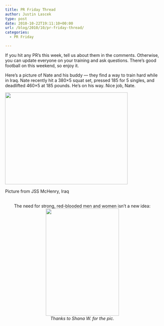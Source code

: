 ```yaml
---
title: PR Friday Thread
author: Justin Lascek
type: post
date: 2010-10-22T19:11:10+00:00
url: /blog/2010/10/pr-friday-thread/
categories:
  - PR Friday

---
```

If you hit any PR&#8217;s this week, tell us about them in the comments. Otherwise, you can update everyone on your training and ask questions. There&#8217;s good football on this weekend, so enjoy it.
  


Here&#8217;s a picture of Nate and his buddy &#8212; they find a way to train hard while in Iraq. Nate recently hit a 380&#215;5 squat set, pressed 185 for 5 singles, and deadlifted 460&#215;5 at 185 pounds. He&#8217;s on his way. Nice job, Nate.

<div id="attachment_3038" style="width: 410px" class="wp-caption aligncenter">
  <a href="/2010/10/iraq.jpg"><img aria-describedby="caption-attachment-3038" data-attachment-id="3038" data-permalink="/blog/2010/10/pr-friday-thread/iraq/" data-orig-file="/2010/10/iraq.jpg" data-orig-size="720,540" data-comments-opened="1" data-image-meta="{&quot;aperture&quot;:&quot;0&quot;,&quot;credit&quot;:&quot;&quot;,&quot;camera&quot;:&quot;&quot;,&quot;caption&quot;:&quot;&quot;,&quot;created_timestamp&quot;:&quot;0&quot;,&quot;copyright&quot;:&quot;&quot;,&quot;focal_length&quot;:&quot;0&quot;,&quot;iso&quot;:&quot;0&quot;,&quot;shutter_speed&quot;:&quot;0&quot;,&quot;title&quot;:&quot;&quot;}" data-image-title="iraq" data-image-description="" data-medium-file="/2010/10/iraq-400x300.jpg" data-large-file="/2010/10/iraq.jpg" class="size-medium wp-image-3038 " title="iraq" src="/2010/10/iraq-400x300.jpg" alt="" width="400" height="300" srcset="/2010/10/iraq-400x300.jpg 400w, /2010/10/iraq.jpg 720w" sizes="(max-width: 400px) 100vw, 400px" /></a>
  
  <p id="caption-attachment-3038" class="wp-caption-text">
    Picture from JSS McHenry, Iraq
  </p>
</div>

<p style="text-align: center">
  <br /> The need for strong, red-blooded men and women isn&#8217;t a new idea:<br /> <a href="/2010/10/ad0903m4a.jpg"><img data-attachment-id="3039" data-permalink="/blog/2010/10/pr-friday-thread/ad0903m4a/" data-orig-file="/2010/10/ad0903m4a.jpg" data-orig-size="239,350" data-comments-opened="1" data-image-meta="{&quot;aperture&quot;:&quot;0&quot;,&quot;credit&quot;:&quot;&quot;,&quot;camera&quot;:&quot;&quot;,&quot;caption&quot;:&quot;&quot;,&quot;created_timestamp&quot;:&quot;0&quot;,&quot;copyright&quot;:&quot;&quot;,&quot;focal_length&quot;:&quot;0&quot;,&quot;iso&quot;:&quot;0&quot;,&quot;shutter_speed&quot;:&quot;0&quot;,&quot;title&quot;:&quot;&quot;}" data-image-title="ad0903m4a" data-image-description="" data-medium-file="/2010/10/ad0903m4a.jpg" data-large-file="/2010/10/ad0903m4a.jpg" class="size-full wp-image-3039 aligncenter" title="ad0903m4a" src="/2010/10/ad0903m4a.jpg" alt="" width="239" height="350" /></a><br /> <em>Thanks to Shana W. for the pic.</em>
</p>
